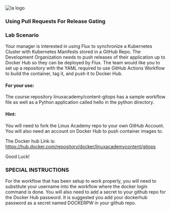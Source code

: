 ![la logo](https://user-images.githubusercontent.com/42839573/67322755-818e9400-f4df-11e9-97c1-388bf357353d.png)

### Using Pull Requests For Release Gating

### Lab Scenario

Your manager is interested in using Flux to synchronize a Kubernetes Cluster with Kubernetes Manifests stored in a GitHub Repo. The Development Organization needs to push releases of their application up to Docker Hub so they can be deployed by Flux. The team would like you to set up a repository with the YAML required to use GitHub Actions Workflow to build the container, tag it, and push it to Docker Hub.

#### For your use:

The course repository linuxacademy/content-gitops has a sample workflow file as well as a Python application called hello in the python directory.

#### Hint:
You will need to fork the Linux Academy repo to your own GitHub Account. You will also need an account on Docker Hub to push container images to.

The Docker hub Link is:
https://hub.docker.com/repository/docker/linuxacademycontent/gitops

Good Luck!

### SPECIAL INSTRUCTIONS

For the workflow that has been setup to work properly, you will need to substitute your username into the workflow where the docker login command is done. You will also need to add a secret to your github repo for the Docker Hub password. It is suggested you add your dockerhub password as a secret named DOCKERPW in your github repo.



